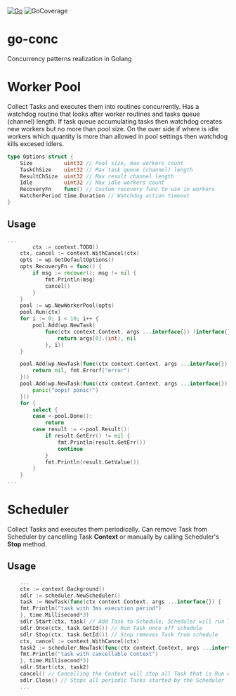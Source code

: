 [![Go](https://github.com/dannysy/go-conc/actions/workflows/go.yml/badge.svg)](https://github.com/dannysy/go-conc/actions/workflows/go.yml)
![GoCoverage](https://img.shields.io/badge/Coverage-84.2%25-green)
# go-conc
Concurrency patterns realization in Golang

# Worker Pool

Collect Tasks and executes them into routines concurrently. Has a watchdog routine that looks after worker routines 
 and tasks queue (channel) length. If task queue accumulating tasks then watchdog creates new workers but no more 
 than pool size. On the over side if where is idle workers which quantity is more than allowed in pool settings 
 then watchdog kills excesed idlers.
```go
type Options struct {
	Size          uint32 // Pool size, max workers count
	TaskChSize    uint32 // Max task queue (channel) length
	ResultChSize  uint32 // Max result channel length
	Idle          uint32 // Max idle workers count
	RecoveryFn    func() // Custom recovery func to use in workers
	WatcherPeriod time.Duration // Watchdog action timeout
}
```
## Usage
```go
...
        ctx := context.TODO()
	ctx, cancel := context.WithCancel(ctx)
	opts := wp.GetDefaultOptions()
	opts.RecoveryFn = func() {
		if msg := recover(); msg != nil {
			fmt.Println(msg)
			cancel()
		}
	}
	pool := wp.NewWorkerPool(opts)
	pool.Run(ctx)
	for i := 0; i < 10; i++ {
		pool.Add(wp.NewTask(
			func(ctx context.Context, args ...interface{}) (interface{}, error) {
				return args[0].(int), nil
			}, i))
	}

	pool.Add(wp.NewTask(func(ctx context.Context, args ...interface{}) (interface{}, error) {
		return nil, fmt.Errorf("error")
	}))
	pool.Add(wp.NewTask(func(ctx context.Context, args ...interface{}) (interface{}, error) {
		panic("oops! panic!")
	}))
	for {
		select {
		case <-pool.Done():
			return
		case result := <-pool.Result():
			if result.GetErr() != nil {
				fmt.Println(result.GetErr())
				continue
			}
			fmt.Println(result.GetValue())
		}
	}
...
```

# Scheduler

Collect Tasks and executes them periodically. Can remove Task from Scheduler by cancelling Task **Context** or
manually by calling Scheduler's **Stop** method.

## Usage
```go
    ...
    ctx := context.Background()
    sdlr := scheduler.NewScheduler()
    task := NewTask(func(ctx context.Context, args ...interface{}) {
    fmt.Println("task with 3ms execution period")
    }, time.Millisecond*3)
    sdlr.Start(ctx, task) // Add Task to Schedule, Scheduler will run Task after it's period
    sdlr.Once(ctx, task.GetId()) // Run Task once off schedule
    sdlr.Stop(ctx, task.GetId()) // Stop removes Task from schedule
    ctx, cancel := context.WithCancel(ctx)
    task2 := scheduler.NewTask(func(ctx context.Context, args ...interface{}) {
    fmt.Println("task with cancellable Context")
    }, time.Millisecond*3)
    sdlr.Start(ctx, task2)
    cancel() // Cancelling the Context will stop all Task that is Run with that Context
    sdlr.Close() // Stops all periodic Tasks started by the Scheduler
    ...
```